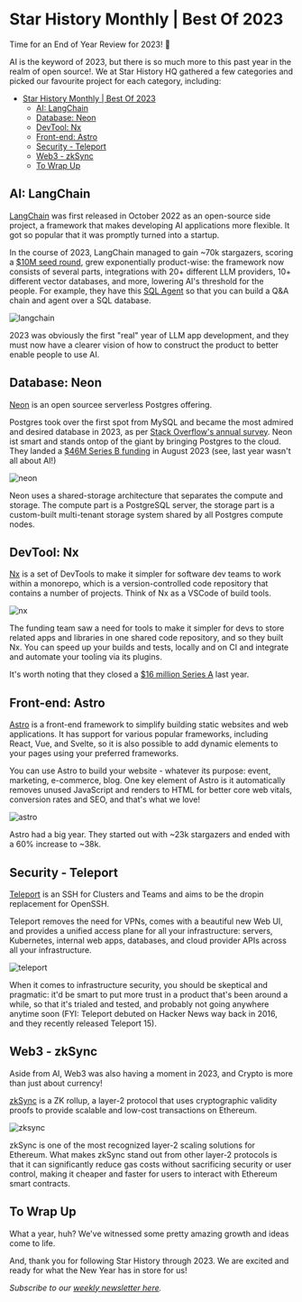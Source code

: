 # Star History Monthly | Best Of 2023

Time for an End of Year Review for 2023! 🎉

AI is the keyword of 2023, but there is so much more to this past year in the realm of open source!. We at Star History HQ gathered a few categories and picked our favourite project for each category, including:

- [Star History Monthly | Best Of 2023](#star-history-monthly--best-of-2023)
  - [AI: LangChain](#ai-langchain)
  - [Database: Neon](#database-neon)
  - [DevTool: Nx](#devtool-nx)
  - [Front-end: Astro](#front-end-astro)
  - [Security - Teleport](#security---teleport)
  - [Web3 - zkSync](#web3---zksync)
  - [To Wrap Up](#to-wrap-up)

## AI: LangChain

[LangChain](https://github.com/langchain-ai/langchain) was first released in October 2022 as an open-source side project, a framework that makes developing AI applications more flexible. It got so popular that it was promptly turned into a startup.

In the course of 2023, LangChain managed to gain ~70k stargazers, scoring a [$10M seed round](https://blog.langchain.dev/announcing-our-10m-seed-round-led-by-benchmark/), grew exponentially product-wise: the framework now consists of several parts, integrations with 20+ different LLM providers, 10+ different vector databases, and more, lowering AI's threshold for the people. For example, they have this [SQL Agent](https://star-history.com/blog/text2sql#langchain) so that you can build a Q&A chain and agent over a SQL database.

![langchain](/blog/assets/best-of-2023/langchain.webp)

2023 was obviously the first "real" year of LLM app development, and they must now have a clearer vision of how to construct the product to better enable people to use AI.

## Database: Neon

[Neon](https://github.com/neondatabase/neon) is an open sourcee serverless Postgres offering.

Postgres took over the first spot from MySQL and became the most admired and desired database in 2023, as per [Stack Overflow's annual survey](https://survey.stackoverflow.co/2023/). Neon ist smart and stands ontop of the giant by bringing Postgres to the cloud. They landed a [$46M Series B funding](https://neon.tech/blog/series-b-funding) in August 2023 (see, last year wasn't all about AI!)

![neon](/blog/assets/best-of-2023/neon.webp)

Neon uses a shared-storage architecture that separates the compute and storage. The compute part is a PostgreSQL server, the storage part is a custom-built multi-tenant storage system shared by all Postgres compute nodes.

## DevTool: Nx

[Nx](https://github.com/nrwl/nx) is a set of DevTools to make it simpler for software dev teams to work within a monorepo, which is a version-controlled code repository that contains a number of projects. Think of Nx as a VSCode of build tools.

 ![nx](/blog/assets/best-of-2023/nx.webp)

The funding team saw a need for tools to make it simpler for devs to store related apps and libraries in one shared code repository, and so they built Nx. You can speed up your builds and tests, locally and on CI and integrate and automate your tooling via its plugins.

It's worth noting that they closed a [$16 million Series A](https://techcrunch.com/2023/09/25/nx-lands-16m-to-build-monorepo-tools-for-software-devs/?guccounter=1) last year.

## Front-end: Astro

[Astro](https://github.com/withastro/astro) is a front-end framework to simplify building static websites and web applications. It has support for various popular frameworks, including React, Vue, and Svelte, so it is also possible to add dynamic elements to your pages using your preferred frameworks.

You can use Astro to build your website - whatever its purpose: event, marketing, e-commerce, blog. One key element of Astro is it automatically removes unused JavaScript and renders to HTML for better core web vitals, conversion rates and SEO, and that's what we love!

![astro](/blog/assets/best-of-2023/astro.webp)

Astro had a big year. They started out with ~23k stargazers and ended with a 60% increase to ~38k.

## Security - Teleport

[Teleport](https://github.com/gravitational/teleport) is an SSH for Clusters and Teams and aims to be the dropin replacement for OpenSSH.

Teleport removes the need for VPNs, comes with a beautiful new Web UI, and provides a unified access plane for all your infrastructure: servers, Kubernetes, internal web apps, databases, and cloud provider APIs across all your infrastructure.

![teleport](/blog/assets/best-of-2023/teleport.webp)

When it comes to infrastructure security, you should be skeptical and pragmatic: it'd be smart to put more trust in a product that's been around a while, so that it's trialed and tested, and probably not going anywhere anytime soon (FYI: Teleport debuted on Hacker News way back in 2016, and they recently released Teleport 15).

## Web3 - zkSync

Aside from AI, Web3 was also having a moment in 2023, and Crypto is more than just about currency!

[zkSync](https://github.com/matter-labs/zksync) is a ZK rollup, a layer-2 protocol that uses cryptographic validity proofs to provide scalable and low-cost transactions on Ethereum.

![zksync](/blog/assets/best-of-2023/zksync.webp)

zkSync is one of the most recognized layer-2 scaling solutions for Ethereum. What makes zkSync stand out from other layer-2 protocols is that it can significantly reduce gas costs without sacrificing security or user control, making it cheaper and faster for users to interact with Ethereum smart contracts.

## To Wrap Up

What a year, huh? We've witnessed some pretty amazing growth and ideas come to life.

And, thank you for following Star History through 2023. We are excited and ready for what the New Year has in store for us!

*Subscribe to our [weekly newsletter here](https://star-history.beehiiv.com/subscribe).*